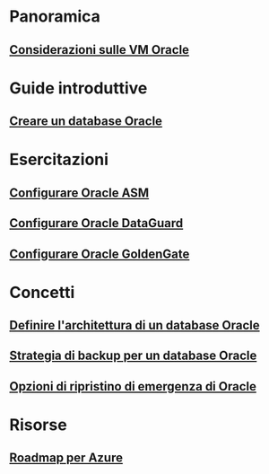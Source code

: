 # Panoramica
## [Considerazioni sulle VM Oracle](oracle-considerations.md)
# Guide introduttive
## [Creare un database Oracle](oracle-database-quick-create.md)
# Esercitazioni
## [Configurare Oracle ASM](configure-oracle-asm.md)
## [Configurare Oracle DataGuard](configure-oracle-dataguard.md)
## [Configurare Oracle GoldenGate](configure-oracle-golden-gate.md)
# Concetti
## [Definire l'architettura di un database Oracle](oracle-design.md)
## [Strategia di backup per un database Oracle](oracle-backup-recovery.md)
## [Opzioni di ripristino di emergenza di Oracle](oracle-disaster-recovery.md)
# Risorse
## [Roadmap per Azure](https://azure.microsoft.com/roadmap/)
